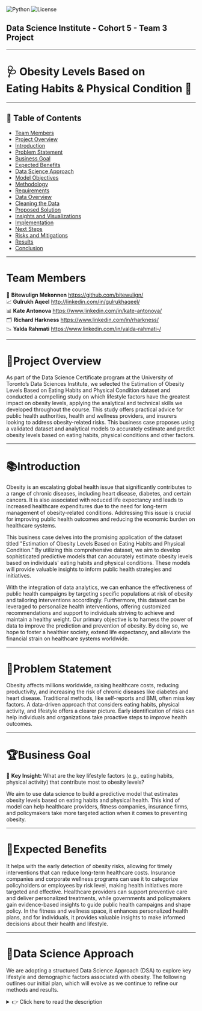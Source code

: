 ![Python](https://img.shields.io/badge/python-3.9-blue)
![License](https://img.shields.io/badge/license-MIT-green)<br>
## **Data Science Institute - Cohort 5 - Team 3 Project**

---

# 🩺 **Obesity Levels Based on<br>Eating Habits & Physical Condition** 🔬

---

## 📑 Table of Contents

- [Team Members](#team-members)
- [Project Overview](#project-overview)
- [Introduction](#introduction)
- [Problem Statement](#problem-statement)
- [Business Goal](#business-goal)
- [Expected Benefits](#expected-benefits)
- [Data Science Approach](#data-science-approach)
- [Model Objectives](#model-objectives)
- [Methodology](#methodology)
- [Requirements](#requirements)
- [Data Overview](#data-overview)
- [Cleaning the Data](#cleaning-the-data)
- [Proposed Solution](#proposed-solution)
- [Insights and Visualizations](#insights-and-visualizations)
- [Implementation](#implementation)
- [Next Steps](#next-steps)
- [Risks and Mitigations](#risks-and-mitigations)
- [Results](#results)
- [Conclusion](#conclusion)

---

# **Team Members**
 
🧮 **Bitewulign Mekonnen** https://github.com/bitewulign/<br>
📈 **Gulrukh Aqeel** http://linkedin.com/in/gulrukhaqeel/<br>
📊 **Kate Antonova** https://www.linkedin.com/in/kate-antonova/<br>
🗂️ **Richard Harkness** https://www.linkedin.com/in/rharkness/<br>
📉 **Yalda Rahmati** https://www.linkedin.com/in/yalda-rahmati-/<br>

---

# 📝**Project Overview**

As part of the Data Science Certificate program at the University of Toronto’s Data Sciences Institute, we selected the Estimation of Obesity Levels Based on Eating Habits and Physical Condition dataset and conducted a compelling study on which lifestyle factors have the greatest impact on obesity levels, applying the analytical and technical skills we developed throughout the course.
This study offers practical advice for public health authorities, health and wellness providers, and insurers looking to address obesity-related risks.
This business case proposes using a validated dataset and analytical models to accurately estimate and predict obesity levels based on eating habits, physical conditions and other factors. 

---

# 📚**Introduction**

Obesity is an escalating global health issue that significantly contributes to a range of chronic diseases, including heart disease, diabetes, and certain cancers. It is also associated with reduced life expectancy and leads to increased healthcare expenditures due to the need for long-term management of obesity-related conditions. Addressing this issue is crucial for improving public health outcomes and reducing the economic burden on healthcare systems.<br>

This business case delves into the promising application of the dataset titled "Estimation of Obesity Levels Based on Eating Habits and Physical Condition." By utilizing this comprehensive dataset, we aim to develop sophisticated predictive models that can accurately estimate obesity levels based on individuals' eating habits and physical conditions. These models will provide valuable insights to inform public health strategies and initiatives.<br>

With the integration of data analytics, we can enhance the effectiveness of public health campaigns by targeting specific populations at risk of obesity and tailoring interventions accordingly. Furthermore, this dataset can be leveraged to personalize health interventions, offering customized recommendations and support to individuals striving to achieve and maintain a healthy weight. 
Our primary objective is to harness the power of data to improve the prediction and prevention of obesity. By doing so, we hope to foster a healthier society, extend life expectancy, and alleviate the financial strain on healthcare systems worldwide.

---

# 🚨**Problem Statement**
 
Obesity affects millions worldwide, raising healthcare costs, reducing productivity, and increasing the risk of chronic diseases like diabetes and heart disease. Traditional methods, like self-reports and BMI, often miss key factors. A data-driven approach that considers eating habits, physical activity, and lifestyle offers a clearer picture. Early identification of risks can help individuals and organizations take proactive steps to improve health outcomes.

---

# 🏆**Business Goal**

🚀 **Key Insight:**  What are the key lifestyle factors (e.g., eating habits, physical activity) that contribute most to obesity levels?

We aim to use data science to build a predictive model that estimates obesity levels based on eating habits and physical health. This kind of model can help healthcare providers, fitness companies, insurance firms, and policymakers take more targeted action when it comes to preventing obesity.

---

# 🎯**Expected Benefits**
 
It helps with the early detection of obesity risks, allowing for timely interventions that can reduce long-term healthcare costs. Insurance companies and corporate wellness programs can use it to categorize policyholders or employees by risk level, making health initiatives more targeted and effective. Healthcare providers can support preventive care and deliver personalized treatments, while governments and policymakers gain evidence-based insights to guide public health campaigns and shape policy. In the fitness and wellness space, it enhances personalized health plans, and for individuals, it provides valuable insights to make informed decisions about their health and lifestyle.

---

# 🤖**Data Science Approach**
 
We are adopting a structured Data Science Approach (DSA) to explore key lifestyle and demographic factors associated with obesity. The following outlines our initial plan, which will evolve as we continue to refine our methods and results.

<details>
  <summary>👉 Click here to read the description</summary>
 
### 🔎 Problem Understanding
We are in the process of clearly defining the problem, which focuses on predicting and analyzing obesity levels based on lifestyle behaviors and demographic factors. As we progress, we will continue to refine our understanding and focus areas.

### 🎯 Business Goal
Our intended goal is to help wellness providers and organizations identify the most influential factors contributing to obesity. This will guide them in designing effective health interventions and personalized wellness programs. We will revisit and adjust these goals as we uncover insights.

### 📂 Data Collection and Overview
We plan to use a widely recognized dataset from the UC Irvine Machine Learning Repository. The dataset includes synthetic data, designed to reflect real-world obesity trends while maintaining privacy. Our current focus is on understanding its structure, and we anticipate making further adjustments to how we preprocess and use the data.

### 🧹 Data Cleaning and Preparation
We have cleaning and prepared the dataset by handling missing values, and normalizing numerical features. This cleaning may evolve as we explore different preprocessing techniques and adapt our approach to improve model performance.

### 🏗️ Modeling Approach and Objectives
We intend to implement learning models, with an initial focus to predict obesity levels and analyze feature importance. These modeling choices are subject to change as we experiment with different algorithms and evaluate their performance.

### 📊 Evaluation
We will evaluate our models using various metrics. Our evaluation strategy may be revised as we test different models and techniques to ensure robust and reliable outcomes.

### 🛠️ Implementation
Our plan includes deploying the final solution as a static dashboard, where users can explore obesity-related insights. The dashboard will be refined as we finalize our models and visualizations.

### 💡 Results and Conclusions
Our conclusions and recommendations will be developed as we complete our analysis.

---

# 🧬**Model Objectives**

🚀 The key objectives presented by this model are as follows:

- Utilize learning models to predict obesity levels based on lifestyle and eating habits.<br>
- Identify key risk factors contributing to obesity.<br>
- Provide insight for insurance and healthcare professionals, policymakers and fitness industries.<br>
- Develop an early warning system for individuals at a risk of obesity.<br>

---

# 📐**Methodology**
 
We preprocess the data by cleaning it, ensuring there are no missing values or duplicates. Then, we perform exploratory data analysis to understand feature distributions and their relationships with obesity levels. Finally, we visualize these relationships between categorical features and obesity levels to support the development of a dashboard.

---

# 📋**Requirements**

The following Python libraries are used in this project:

- **NumPy:** Fast matrix operations.<br>
- **Pandas:** Analyzing and extracting insights from datasets.<br>
- **Matplotlib:** Creating graphs and plots.<br>
- **Seaborn:** Enhancing the style of matplotlib plots.<br>
- **Scikit-learn:** Linear regression analysis.<br>
- **Plotly & Dash:** To create interactive visualization<br>

---
<a name="data-overview"></a>
# 🗂️**Data Overview**

This dataset provides a comprehensive view of factors linked to obesity by combining demographic, behavioral, and health-related details. It captures key aspects such as age, gender, physical condition, and BMI classifications. It also tracks eating habits, including the consumption of high-calorie foods, vegetables, and alcohol, as well as meal frequency, snacking, water intake, and physical activity levels. This diverse range of attributes enables a detailed analysis of obesity-related factors.

**Dataset Feature Description**

The dataset provides information on individuals' obesity levels based on a variety of lifestyle and health-related factors. Below is a list of the features included, along with brief descriptions:
 
- **Gender:** Male or Female.<br>
- **Age:** In years.<br>
- **Height:** In meters.<br>
- **Weight:** In kilograms.<br>
- **Family_history_with_overweight:** Family history of being overweight (yes/no).<br>
- **FAVC (Frequent Consumption of High-Calorie Food):** Frequently eats high-calorie food (yes/no).<br>
- **FCVC (Frequency of Vegetable Consumption):** Scale from 1 (low) to 3 (high), indicating how often vegetables are consumed.<br>
- **NCP (Number of Meals Per Day):** Number of main meals the person eats each day.<br>
- **CAEC (Consumption of Food Between Meals):** How often the person eats snacks: no, sometimes, frequently, or always.<br>
- **SMOKE:** Individual smokes (yes/no).<br>
- **CH2O (Daily Water Intake in Liters):** Scale from 1 (low) to 3 (high), representing daily water consumption.<br>
- **SCC (Calories Consumption Monitoring):** Individuals monitor their calorie intake (yes/no).<br>
- **FAF (Physical Activity Frequency Per Week):** Scale from 0 (no activity) to 3 (high frequency).<br>
- **TUE (Time Using Technology Devices Per Day):** Scale from 0 (low) to 2 (high), measuring daily screen time.<br>
- **CALC (Alcohol Consumption Frequency):** How often alcohol is consumed: no, sometimes, frequently, or always.<br>
- **MTRANS (Mode of Transportation):** Main mode of transport: public transportation, walking, automobile, or motorbike.<br>
- **NObeyesdad (Obesity Level Classification):** The individual's obesity category: Insufficient Weight, Normal Weight, Overweight Level I, Overweight Level II, Obesity Type I, Obesity Type II, or Obesity Type III.<br>

---

# 🧼**Cleaning the Data**

The original dataset is of good quality with no missing values. However, it contained 24 duplicate rows, likely from synthetic generation (77% via Weka and SMOTE). We removed these duplicates, retaining unique entries, to improve reliability while preserving completeness.

---

<a name="proposed-solution"></a>
# ⛑️**Proposed Solution**
 
The proposed solution uses the “Dataset for estimation of obesity levels based on eating habits and physical condition” to include visualizations to highlight the key factors that contribute most to obesity and develop a predictive model that classifies individuals into seven obesity levels. The process after data cleaning and preprocessing, identifys key factors such as diet quality, hydration, physical activity, sedentary behavior, and transport choices. The final step is creating an interactive tool or dashboard that delivers personalized health recommendations, targeted interventions, and easy monitoring for healthcare providers, fitness professionals, insurance companies, and policymakers.

---

# 🎨**Insights and Visualizations**
⚠️ **Note:** This dataset includes synthetically generated data based on real-world patterns.<br>

---

### Obesity levels by Gender

<details>
  <summary>Click to read the description</summary>

This grouped bar chart illustrates the distribution of obesity levels among males and females, making it easy to compare how each gender is represented across different obesity categories. The visualization addresses whether there are significant differences in obesity prevalence between men and women. It reveals that males are more frequently represented in the more severe obesity categories, while females tend to appear more often in the normal weight and lower obesity levels. These insights can inform wellness programs and support the development of gender-specific health interventions.

</details>

![Bar Chart](images/Obesity_Levels_by_Gender_Bar_Seaborn.png)

---

### Height vs Weight Regression by Obesity Level

<details>
   <summary>Click to read the description</summary>
 
This regression plot illustrates the relationship between height and weight across different obesity categories. Each obesity level is represented with a separate trend line, making it easy to compare how weight typically changes with height depending on the obesity classification. The plot reveals that individuals in higher obesity categories generally have higher weights for a given height compared to those in lower categories. This highlights weight as a key factor in distinguishing between obesity levels. The visualization, styled with an accessible color palette, helps to clearly demonstrate how physical measurements like height and weight interact in relation to obesity severity, providing valuable insights for health assessments and targeted interventions.

</details>

![Regression Plot](images/RegressionPlot_Height_vs_Weight_by_Obesity_Level.png)

---

### Mode of Transportation Across Obesity Levels

This grouped bar chart visualizes the relationship between transportation choices and obesity levels. It compares how frequently individuals in different obesity categories use various modes of transport, such as walking, public transportation, motorbike, and car. The chart reveals that individuals who walk or use public transportation tend to be in lower obesity categories, suggesting they may lead more active lifestyles. In contrast, those who primarily rely on cars or motorbikes are more frequently classified in higher obesity levels. This insight highlights the potential health benefits of promoting active commuting options to reduce obesity risks.
 
![Bar Plot](images/Mode_of_Transportation_Bar_Seaborn.png)

---

### Physical Activity Frequency Across Obesity Levels

This radar plot displays the normalized average physical activity frequency per week across different obesity categories using a circular spider layout. The distance from the center represents activity levels, scaled as a percentage of the most active group (100%). Groups closer to the center indicate lower activity, often corresponding to higher obesity severity. This visualization highlights the inverse relationship between physical activity and obesity severity, showing that individuals in higher obesity categories typically engage in less physical activity. These insights emphasize the importance of promoting physical activity to reduce obesity risk and improve health outcomes. For insurance companies, understanding these patterns can inform risk assessments, guide premium calculations, and support the development of targeted wellness programs aimed at reducing long-term healthcare costs. The plot was created using a radar (spider) chart with Matplotlib’s polar plot functionality.

![Bar Plot](images/Physical_Activity_Frequency.png)

---
The following image presents a series of box plots illustrating various distributions by obesity level. Each plot compares different metrics across categories such as Normal Weight, Overweight Levels I and II, and Obesity Types I, II, and III.

- **Age Distribution:** Shows how age varies across obesity levels, with a wider range in higher obesity categories.
- **Height Distribution:** Displays height differences, with slight variations across categories.
- **Weight Distribution:** Clearly indicates increasing weight with higher obesity levels.
- **FCVC (Frequency of Consumption Vegetables):** Examines vegetable consumption frequency, showing similar medians across categories.
- **NCP (Number of Meals Per Day):** Highlights the number of main meals, with some variation in higher obesity levels.
- **CH2O (Daily Water Intake in Liters):** Shows water consumption, with a consistent median across categories.
- **FAF (Physical Activity Frequency Per Week):** Displays physical activity frequency, with slight decreases in higher obesity levels.
- **TUE (Time Using Technology Devices Per Day):** Illustrates technology usage time, with a slight increase in higher obesity levels.

Overall, these plots provide insights into how various factors correlate with different obesity levels.

![Box Plot](images/Box_plot_for_numerical_Variables.png)

---
The next image presents a series of bar charts analyzing various factors by obesity level. Each chart provides insights into how different variables correlate with obesity.

**Gender Distribution**

- **Observation:** Both genders show a similar distribution across obesity levels, with a slight increase in higher obesity levels for males.
- **Insight:** Gender alone may not be a strong predictor of obesity, but there are subtle differences worth exploring further.

**Family History with Overweight**
- **Observation:** Individuals with a family history of being overweight are more prevalent in higher obesity categories.
- **Insight:** Genetic or familial factors may play a significant role in obesity risk.

**Frequency of Eating Vegetables (FAVC)**
- **Observation:** Those who do not frequently consume vegetables tend to have higher obesity levels.
- **Insight:** Diet, particularly vegetable intake, appears to be linked to obesity, highlighting the importance of dietary habits.

**Consumption of High-Calorie Food (CAEC)**
- **Observation:** Higher consumption of high-calorie foods correlates with increased obesity levels.
- **Insight:** Frequent consumption of high-calorie foods is a strong indicator of higher obesity levels.

**Smoking Habits (SMOKE)**
- **Observation:** Smoking does not show a strong correlation with obesity levels.
-  **Insight:** Smoking may not be a significant factor in determining obesity, though it has other health implications.

**Caloric Sweet Consumption (SCC)**
- **Observation:** Higher consumption of caloric sweets is associated with higher obesity levels.
- **Insight:** Reducing caloric sweet intake could be beneficial in managing obesity.

**Alcohol Consumption (CALC)**
- **Observation:** Frequent alcohol consumption is more common in higher obesity levels.
- **Insight:** Alcohol intake may contribute to obesity, suggesting moderation could be beneficial.

**Mode of Transportation (MTRANS)**
- **Observation:** Individuals using public transportation or walking tend to have lower obesity levels compared to those using automobiles.
- **Insight:** Active transportation methods like walking may help in maintaining a healthier weight.
Overall Analysis

These charts collectively highlight the multifaceted nature of obesity, influenced by dietary habits, family history, and lifestyle choices. Addressing these factors holistically could be key in managing and preventing obesity.

![grouped Bar Plot](images/Grouped_Barplot_for_Obesity_level.png)

---

[Click here for obesity Dataset Interactive Pie Chart visualization](https://obesity-dashboard-live-2.onrender.com/)
This interactive Pie Chart visually represents obesity distribution across different features for every feature and category. Using Plotly, the visualization allows users to explore proportions dynamically, with hover effects displaying detailed information for each segment.

interpretion of cat bar plots vs Nobeysdad: 
- Gender does not seem to have a drastic impact, but males may be slightly more prone to higher obesity levels.
- There is a strong correlation between family history and obesity, indicating genetic or lifestyle factors play a role.
- Frequent consumption of high-caloric food strongly contributes to obesity.
- Frequent snacking (Always) does not necessarily increase the proportion of Obesity Type III.However, snacking "Sometimes" has a high proportion of severe obesity. So it seems occasional snacking might be riskier than always snacking, possibly due to uncontrolled eating patterns.
- Smokers and non-smokers have a similar distribution of obesity levels. So smoking habits in this dataset do not significantly impact obesity.
- Monitoring calorie intake may contribute to maintaining a healthier weight and reducing extreme obesity cases.However, some individuals who track calories still experience obesity, suggesting that monitoring alone is not always sufficient. Other factors (like physical activity, metabolism, and food quality) also play a role.
-  Alcohol consumption may influence obesity but is not the sole factor.
- Walking is associated with lower extreme obesity (Type III), but Public Transportation users still have significant obesity cases. People using public transport may still have a sedentary lifestyle, contributing to obesity. Automobile users might be at risk due to a more sedentary routine, but they are not the only ones with high obesity levels. So Transportation mode alone may not determine obesity—other lifestyle factors (e.g., diet, physical activity) are crucial.

---

<a name="implementation"></a>
# ⚙️**Implementation**

The implementation starts with applying data analytics techniques to the dataset to build an accurate and reliable model. Once the model is ready, the next step is to make it easy for health professionals and organizations to assess and manage obesity risk. The goal is to keep it simple and intuitive so users can quickly get the insights they need.

---

# 🪜**Next Steps**
 
The next steps start with running exploratory data analysis to get a better understanding of how different variables are connected. After that, the focus will be on training and validating the predictive models to make sure they’re accurate and reliable. Once the model is solid. The plan is to provide stakeholders, including health professionals and the public, with clear insights and visualizations through a comprehensive README on GitHub. This will include key information, data interpretations, and graphs to help them better understand and address obesity risks.

---

# 🚧**Risks and Mitigations**
 
There are a few risks to consider, but each has a clear plan to address them. First is data quality, if the data is incomplete or inaccurate, it can lead to unreliable results. To avoid this, the data will go through rigorous cleaning and validation to ensure it’s consistent and accurate before analysis. Another risk is bias in the analysis, which can happen if the dataset isn’t diverse enough. To minimize this, the data will be carefully reviewed to make sure it includes a wide range of demographic and lifestyle factors, helping to produce fair and balanced insights. Privacy is also a major concern, especially when dealing with health-related data. To protect personal information, the project will follow strict data protection regulations and best practices, ensuring all data remains confidential and secure throughout the process.

---

# 🏁**Results**

The model aims to create a positive impact and raise awareness across several key sectors. In healthcare, it supports preventive measures and enables more targeted interventions. For governments and policymakers, it offers evidence-based insights to guide public health initiatives and inform policy decisions. Individuals also benefit by gaining valuable knowledge that empowers them to make informed lifestyle choices and take control of their health.

---

# 💡**Conclusion**

By using this dataset to estimate obesity levels, we can support smarter, data-driven decisions in healthcare, wellness, insurance, and public policy. The insights gained from the analysis not only have the potential to lower obesity rates but also to reduce long-term healthcare costs and improve overall productivity. Clear visualizations and accessible information empower stakeholders, from healthcare providers and insurance professionals to policymakers and individuals, to take proactive steps toward prevention and intervention. Ultimately, this approach promotes healthier lifestyles, supports early risk detection, and contributes to better public health outcomes on a larger scale.

---
